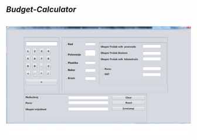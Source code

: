  

## _Budget-Calculator_ ##







<p align="center">                              
 <img src="images/javapr5.png">
</p>
